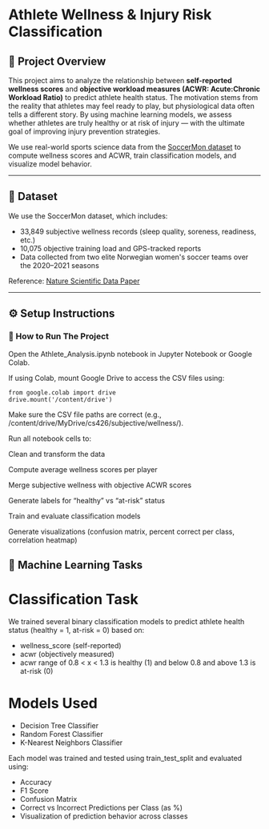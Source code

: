 # Athlete Wellness & Injury Risk Classification

## 📘 Project Overview

This project aims to analyze the relationship between **self-reported wellness scores** and **objective workload measures (ACWR: Acute:Chronic Workload Ratio)** to predict athlete health status. The motivation stems from the reality that athletes may feel ready to play, but physiological data often tells a different story. By using machine learning models, we assess whether athletes are truly healthy or at risk of injury — with the ultimate goal of improving injury prevention strategies.

We use real-world sports science data from the [SoccerMon dataset](https://zenodo.org/record/10033832) to compute wellness scores and ACWR, train classification models, and visualize model behavior.

---

## 💾 Dataset

We use the SoccerMon dataset, which includes:
- 33,849 subjective wellness records (sleep quality, soreness, readiness, etc.)
- 10,075 objective training load and GPS-tracked reports
- Data collected from two elite Norwegian women's soccer teams over the 2020–2021 seasons

Reference: [Nature Scientific Data Paper](https://www.nature.com/articles/s41597-024-03386-x)

---

## ⚙️ Setup Instructions

### 🔧 How to Run The Project
Open the Athlete_Analysis.ipynb notebook in Jupyter Notebook or Google Colab.

If using Colab, mount Google Drive to access the CSV files using:

```
from google.colab import drive
drive.mount('/content/drive')
```
Make sure the CSV file paths are correct (e.g., /content/drive/MyDrive/cs426/subjective/wellness/).

Run all notebook cells to:

Clean and transform the data

Compute average wellness scores per player

Merge subjective wellness with objective ACWR scores

Generate labels for “healthy” vs “at-risk” status

Train and evaluate classification models

Generate visualizations (confusion matrix, percent correct per class, correlation heatmap)

## 🤖 Machine Learning Tasks
# Classification Task
We trained several binary classification models to predict athlete health status (healthy = 1, at-risk = 0) based on:

- wellness_score (self-reported)
- acwr (objectively measured)
- acwr range of 0.8 < x < 1.3 is healthy (1) and below 0.8 and above 1.3 is at-risk (0)
# Models Used
- Decision Tree Classifier
- Random Forest Classifier
- K-Nearest Neighbors Classifier

Each model was trained and tested using train_test_split and evaluated using:
- Accuracy
- F1 Score
- Confusion Matrix
- Correct vs Incorrect Predictions per Class (as %)
- Visualization of prediction behavior across classes
